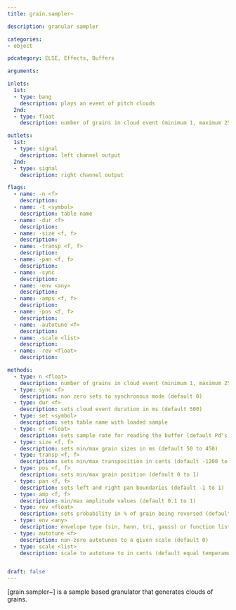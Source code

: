 ```yaml
---
title: grain.sampler~

description: granular sampler

categories:
- object

pdcategory: ELSE, Effects, Buffers

arguments:

inlets:
  1st:
  - type: bang
    description: plays an event of pitch clouds
  2nd:
  - type: float
    description: number of grains in cloud event (minimum 1, maximum 256)

outlets:
  1st:
  - type: signal
    description: left channel output
  2nd:
  - type: signal
    description: right channel output

flags:
  - name: -n <f>
    description:
  - name: -t <symbol>
    description: table name
  - name: -dur <f>
    description:
  - name: -size <f, f>
    description:
  - name: -transp <f, f>
    description:
  - name: -pan <f, f>
    description:
  - name: -sync
    description:
  - name: -env <any>
    description:
  - name: -amps <f, f>
    description:
  - name: -pos <f, f>
    description:
  - name: -autotune <f>
    description:
  - name: -scale <list>
    description:
  - name: -rev <float>
    description:

methods:
  - type: n <float>
    description: number of grains in cloud event (minimum 1, maximum 256)
  - type: sync <f>
    description: non zero sets to synchronous mode (default 0)
  - type: dur <f>
    description: sets cloud event duration in ms (default 500)
  - type: set <symbol>
    description: sets table name with loaded sample
  - type: sr <float>
    description: sets sample rate for reading the buffer (default Pd's)
  - type: size <f, f>
    description: sets min/max grain sizes in ms (default 50 to 450)
  - type: transp <f, f>
    description: sets min/max transposition in cents (default -1200 to 1200)
  - type: pos <f, f>
    description: sets min/max grain position (default 0 to 1)
  - type: pan <f, f>
    description: sets left and right pan boundaries (default -1 to 1)
  - type: amp <f, f>
    description: min/max amplitude values (default 0.1 to 1)
  - type: rev <float>
    description: sets probability in % of grain being reversed (default 0)
  - type: env <any>
    description: envelope type (sin, hann, tri, gauss) or function list
  - type: autotune <f>
    description: non-zero autotunes to a given scale (default 0)
  - type: scale <list>
    description: scale to autotune to in cents (default equal temperament)


draft: false
---
```


[grain.sampler~] is a sample based granulator that generates clouds of grains.

